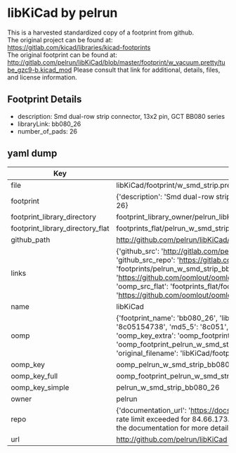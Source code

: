 # libKiCad by pelrun  
This is a harvested standardized copy of a footprint from github.  
The original project can be found at:  
https://gitlab.com/kicad/libraries/kicad-footprints  
The original footprint can be found at:
http://gitlab.com/pelrun/libKiCad/blob/master/footprint/w_vacuum.pretty/tube_gzc9-b.kicad_mod
Please consult that link for additional, details, files, and license information.  
## Footprint Details
* description: Smd dual-row strip connector, 13x2 pin, GCT BB080 series  
* libraryLink: bb080_26  
* number_of_pads: 26  
## yaml dump  
| Key | Value |  
| --- | --- |  
| file | libKiCad/footprint/w_smd_strip.pretty/bb080_26.kicad_mod |  
| footprint | {'description': 'Smd dual-row strip connector, 13x2 pin, GCT BB080 series', 'libraryLink': 'bb080_26', 'number_of_pads': 26} |  
| footprint_library_directory | footprint_library_owner/pelrun_libKiCad |  
| footprint_library_directory_flat | footprints_flat/pelrun_w_smd_strip_bb080_26/working |  
| github_path | http://github.com/pelrun/libKiCad/blob/master/footprint/w_smd_strip.pretty/bb080_26.kicad_mod |  
| links | {'github_src': 'http://gitlab.com/pelrun/libKiCad/blob/master/footprint/w_vacuum.pretty/tube_gzc9-b.kicad_mod', 'github_src_repo': 'https://gitlab.com/kicad/libraries/kicad-footprints', 'oomp_bot': 'footprints/pelrun_w_smd_strip_bb080_26/working', 'oomp_bot_github': 'https://github.com/oomlout/oomlout_oomp_footprint_bot/tree/main/footprints/pelrun_w_smd_strip_bb080_26/working', 'oomp_src_flat': 'footprints_flat/footprints_flat/pelrun_w_smd_strip_bb080_26/working', 'oomp_src_flat_github': 'https://github.com/oomlout/oomlout_oomp_footprint_src/tree/main/footprints_flat/pelrun_w_smd_strip_bb080_26/working'} |  
| name | libKiCad |  
| oomp | {'footprint_name': 'bb080_26', 'library_name': 'w_smd_strip', 'md5': '8c0515473850d3d8f803fe9e68198ba8', 'md5_10': '8c05154738', 'md5_5': '8c051', 'md5_6': '8c0515', 'oomp_key': 'oomp_pelrun_w_smd_strip_bb080_26', 'oomp_key_extra': 'oomp_footprint_pelrun_w_smd_strip_bb080_26', 'oomp_key_full': 'oomp_footprint_pelrun_w_smd_strip_bb080_26_8c0515', 'oomp_key_simple': 'pelrun_w_smd_strip_bb080_26', 'original_filename': 'libKiCad/footprint/w_smd_strip.pretty/bb080_26.kicad_mod', 'owner_name': 'pelrun'} |  
| oomp_key | oomp_pelrun_w_smd_strip_bb080_26 |  
| oomp_key_full | oomp_footprint_pelrun_w_smd_strip_bb080_26 |  
| oomp_key_simple | pelrun_w_smd_strip_bb080_26 |  
| owner | pelrun |  
| repo | {'documentation_url': 'https://docs.github.com/rest/overview/resources-in-the-rest-api#rate-limiting', 'message': "API rate limit exceeded for 84.66.173.59. (But here's the good news: Authenticated requests get a higher rate limit. Check out the documentation for more details.)"} |  
| url | http://github.com/pelrun/libKiCad |  

